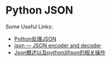 Python JSON
===========

Some Useful Links:
*   [Python处理JSON](http://liuzhijun.iteye.com/blog/1859857)
*   [json — JSON encoder and decoder](http://docs.python.org/2/library/json.html)
*   [Json概述以及python对json的相关操作](http://www.cnblogs.com/coser/archive/2011/12/14/2287739.html)
